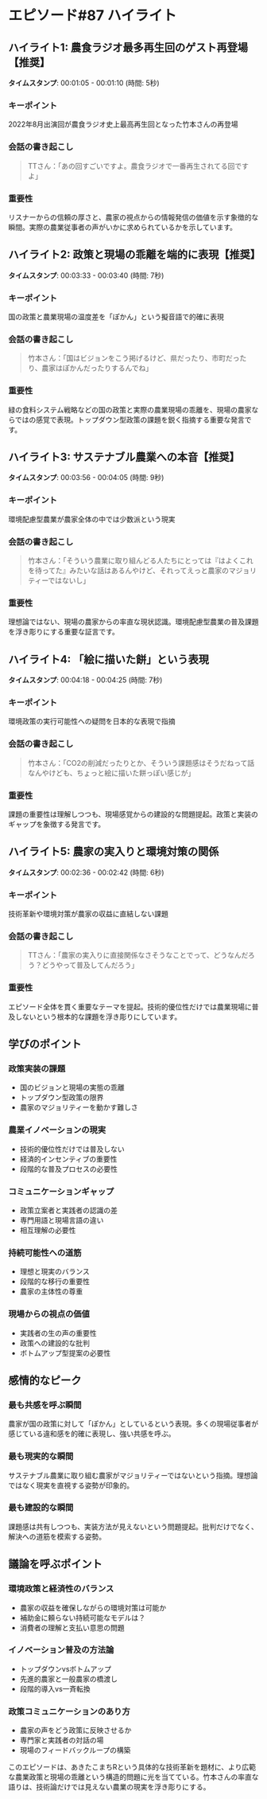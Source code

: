 # エピソード#87 ハイライト

## ハイライト1: 農食ラジオ最多再生回のゲスト再登場【推奨】
**タイムスタンプ**: 00:01:05 - 00:01:10 (時間: 5秒)

### キーポイント
2022年8月出演回が農食ラジオ史上最高再生回となった竹本さんの再登場

### 会話の書き起こし
> TTさん：「あの回すごいですよ。農食ラジオで一番再生されてる回ですよ」

### 重要性
リスナーからの信頼の厚さと、農家の視点からの情報発信の価値を示す象徴的な瞬間。実際の農業従事者の声がいかに求められているかを示しています。

## ハイライト2: 政策と現場の乖離を端的に表現【推奨】
**タイムスタンプ**: 00:03:33 - 00:03:40 (時間: 7秒)

### キーポイント
国の政策と農業現場の温度差を「ぽかん」という擬音語で的確に表現

### 会話の書き起こし
> 竹本さん：「国はビジョンをこう掲げるけど、県だったり、市町だったり、農家はぽかんだったりするんでね」

### 重要性
緑の食料システム戦略などの国の政策と実際の農業現場の乖離を、現場の農家ならではの感覚で表現。トップダウン型政策の課題を鋭く指摘する重要な発言です。

## ハイライト3: サステナブル農業への本音【推奨】
**タイムスタンプ**: 00:03:56 - 00:04:05 (時間: 9秒)

### キーポイント
環境配慮型農業が農家全体の中では少数派という現実

### 会話の書き起こし
> 竹本さん：「そういう農業に取り組んどる人たちにとっては『はよくこれを待ってた』みたいな話はあるんやけど、それってえっと農家のマジョリティーではないし」

### 重要性
理想論ではない、現場の農家からの率直な現状認識。環境配慮型農業の普及課題を浮き彫りにする重要な証言です。

## ハイライト4: 「絵に描いた餅」という表現
**タイムスタンプ**: 00:04:18 - 00:04:25 (時間: 7秒)

### キーポイント
環境政策の実行可能性への疑問を日本的な表現で指摘

### 会話の書き起こし
> 竹本さん：「CO2の削減だったりとか、そういう課題感はそうだねって話なんやけども、ちょっと絵に描いた餅っぽい感じが」

### 重要性
課題の重要性は理解しつつも、現場感覚からの建設的な問題提起。政策と実装のギャップを象徴する発言です。

## ハイライト5: 農家の実入りと環境対策の関係
**タイムスタンプ**: 00:02:36 - 00:02:42 (時間: 6秒)

### キーポイント
技術革新や環境対策が農家の収益に直結しない課題

### 会話の書き起こし
> TTさん：「農家の実入りに直接関係なさそうなことでって、どうなんだろう？どうやって普及してんだろう」

### 重要性
エピソード全体を貫く重要なテーマを提起。技術的優位性だけでは農業現場に普及しないという根本的な課題を浮き彫りにしています。

## 学びのポイント

### 政策実装の課題
- 国のビジョンと現場の実態の乖離
- トップダウン型政策の限界
- 農家のマジョリティーを動かす難しさ

### 農業イノベーションの現実
- 技術的優位性だけでは普及しない
- 経済的インセンティブの重要性
- 段階的な普及プロセスの必要性

### コミュニケーションギャップ
- 政策立案者と実践者の認識の差
- 専門用語と現場言語の違い
- 相互理解の必要性

### 持続可能性への道筋
- 理想と現実のバランス
- 段階的な移行の重要性
- 農家の主体性の尊重

### 現場からの視点の価値
- 実践者の生の声の重要性
- 政策への建設的な批判
- ボトムアップ型提案の必要性

## 感情的なピーク

### 最も共感を呼ぶ瞬間
農家が国の政策に対して「ぽかん」としているという表現。多くの現場従事者が感じている違和感を的確に表現し、強い共感を呼ぶ。

### 最も現実的な瞬間
サステナブル農業に取り組む農家がマジョリティーではないという指摘。理想論ではなく現実を直視する姿勢が印象的。

### 最も建設的な瞬間
課題感は共有しつつも、実装方法が見えないという問題提起。批判だけでなく、解決への道筋を模索する姿勢。

## 議論を呼ぶポイント

### 環境政策と経済性のバランス
- 農家の収益を確保しながらの環境対策は可能か
- 補助金に頼らない持続可能なモデルは？
- 消費者の理解と支払い意思の問題

### イノベーション普及の方法論
- トップダウンvsボトムアップ
- 先進的農家と一般農家の橋渡し
- 段階的導入vs一斉転換

### 政策コミュニケーションのあり方
- 農家の声をどう政策に反映させるか
- 専門家と実践者の対話の場
- 現場のフィードバックループの構築

このエピソードは、あきたこまちRという具体的な技術革新を題材に、より広範な農業政策と現場の乖離という構造的問題に光を当てている。竹本さんの率直な語りは、技術論だけでは見えない農業の現実を浮き彫りにする。